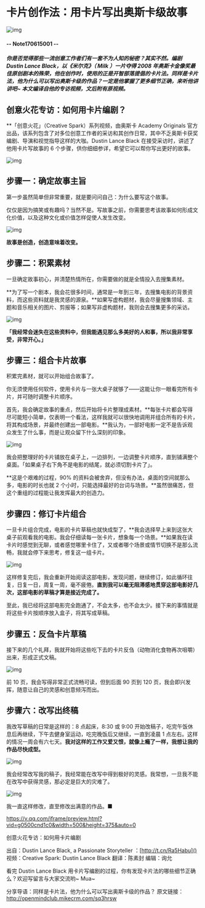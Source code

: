 # 卡片创作法：用卡片写出奥斯卡级故事

![img](http://mmbiz.qpic.cn/mmbiz_png/P7zzkBGoztFUtGQKAqGmGGw4yZB9iaYAuy849uQD1xqLmh0TZtriauaibym6NLyoVPt2B4TKIb7eoDUmpqvVhuupg/640?wx_fmt=png&tp=webp&wxfrom=5&wx_lazy=1)

#### -- Note170615001 --

##### 你是否觉得那些一流创意工作者们有一套不为人知的秘密？其实不然。编剧 Dustin Lance Black，以《米尔克》（ Milk ）一片夺得 2008 年奥斯卡金像奖最佳原创剧本的殊荣，他在创作时，使用的正是开智部落提倡的卡片法。同样是卡片法，他为什么可以写出奥斯卡级的作品？一定是他掌握了更多细节正确，来听他讲讲吧~ 本文编译自他的专访视频，文后附有原视频。

## 创意火花专访：如何用卡片编剧？

**「创意火花」（Creative Spark）系列视频，由奥斯卡 Academy Originals 官方出品，该系列包含了对多位创意工作者的采访和其创作日常，其中不乏奥斯卡获奖编剧、导演和视觉指导这样的大咖。Dustin Lance Black 在接受采访时，讲述了他用卡片写故事的 6 个步骤，供你细细参详，希望它可以帮你写出更好的故事。

![img](http://openmindclub.qiniudn.com/omzl/2017-06-15card.jpeg)

## 步骤一：确定故事主旨

第一步虽然简单但非常重要，就是要问问自己：为什么要写这个故事。

仅仅是因为搞笑或有趣吗？当然不是。写故事之前，你需要思考该故事如何形成文化价值，以及这种文化或价值怎样促使人发生改变。

![img](http://mmbiz.qpic.cn/mmbiz_png/ice5enJHe2ThSVl3Q0ibicgYgUugxZgaPRMkYmbgw0T8GWJgAYQfrAJmibtQ7gv7jDXxicejia05UoTYQPiaE5ID7lKicQ/640?wx_fmt=png&tp=webp&wxfrom=5&wx_lazy=1)

**故事是创造，创造意味着改变。**

## 步骤二：积累素材

一旦确定故事初心，并清楚热情所在，你需要做的就是全情投入去搜集素材。

**为了写一个剧本，我会花很多时间，通常是一年到三年，去搜集电影的背景资料，而这些资料就是我灵感的源泉。**如果写虚构题材，我会尽量搜集领域、主题和音乐相关的图片、剪报等；如果写非虚构题材，我则会去搜集更多的采访。

![img](http://mmbiz.qpic.cn/mmbiz_png/ice5enJHe2ThSVl3Q0ibicgYgUugxZgaPRMZTfpUuHpWPZvNgU25V8UD6DdY0v1dxyXLfnuVK0ozgHjIURTVLUOFg/640?wx_fmt=png&tp=webp&wxfrom=5&wx_lazy=1)

**「我经常会迷失在这些资料中，但我能遇见那么多美好的人和事，所以我非常享受，非常开心。」**

## 步骤三：组合卡片故事

积累完素材，就可以开始组合故事了。

你无须使用任何软件，使用卡片与一张大桌子就够了——这能让你一眼看完所有卡片，并可随时调整卡片顺序。

首先，我会确定故事的重点，然后开始将卡片整理成素材。**每张卡片都会写得尽可能短小简单，仅表明一个看法，这样我就可以很快地调用并组合所有的卡片，将其构成场景，并最终创建出一部电影。**我认为，一部好电影一定不是告诉观众发生了什么事，而是让观众留下什么深刻的印象。

![img](http://mmbiz.qpic.cn/mmbiz_png/ice5enJHe2ThSVl3Q0ibicgYgUugxZgaPRMYEHv6BZzU8C7pvx1gl1FuLiauAOmrqwIB4l1ibxuKY46EF3KXpDS3eWw/640?wx_fmt=png&tp=webp&wxfrom=5&wx_lazy=1)

我会把整理好的卡片铺放在桌子上，一边排列，一边调整卡片顺序，直到铺满整个桌面。「如果桌子右下角不是电影的结尾，就必须切割卡片了」。

**这是个艰难的过程，90% 的资料会被舍弃，但没有办法，桌面的空间就那么多，电影的时长也就 2 个小时，只能选择最好的台词与场景。**虽然很痛苦，但这个重组的过程能让我发挥最大的创造力。

## 步骤四：修订卡片组合

一旦卡片组合完成，电影的卡片草稿也就快成型了，**我会选择早上来到这张大桌子前观看我的电影。我会仔细读每一张卡片，想象每一个场景。**如果我在读卡片时感觉到无聊，或者感觉哪里卡住了，又或者哪个场景或情节切换不是那么流畅，我就会停下来思考，修复这一组卡片。

![img](http://mmbiz.qpic.cn/mmbiz_png/ice5enJHe2ThSVl3Q0ibicgYgUugxZgaPRMt2QXo8U6WicUicl5vgFibKBn2MMTVQHAcfbMHGjrIaGG6nMTgbrFCRibKw/640?wx_fmt=png&tp=webp&wxfrom=5&wx_lazy=1)

这样修复完后，我会重新开始阅读这部电影，发现问题，继续修订，如此循环往复，日复一日，周复一周，毫不疲倦。**直到我可以毫无阻滞感地贯穿这部电影好几次，这部电影的草稿才算是接近完成了。**

至此，我已经将这部电影完全跑通了，不会太多，也不会太少。接下来的事情就是将这些卡片按顺序放入盒子，将其写成草稿。

## 步骤五：反刍卡片草稿

接下来的几个礼拜，我就开始将这些吃下去的卡片反刍（动物消化食物再次咀嚼）出来，形成正式文稿。

![img](http://mmbiz.qpic.cn/mmbiz_png/ice5enJHe2ThSVl3Q0ibicgYgUugxZgaPRMad8pFeMkjKXjZ6XEZ7j69KtKHvT9KJCsS0FAMicku0Jguic4DiayuWjbg/640?wx_fmt=png&tp=webp&wxfrom=5&wx_lazy=1)

前 10 页，我会写得非常正式流畅可读，但到后面 90 页到 120 页，我会即兴发挥，随意让自己的灵感和创意倾泻而出。

## 步骤六：改写出终稿

我改写草稿的日常是这样的：8 点起床，8:30 或 9:00 开始改稿子，吃完午饭休息后再继续，下午去健身室运动，吃完晚饭后又继续，一直到凌晨 1 点左右。这样的情况一周会有六七天。**我对这样的工作又爱又恨，就像上瘾了一样，我想让我的作品尽快成型。**

![img](http://mmbiz.qpic.cn/mmbiz_png/ice5enJHe2ThSVl3Q0ibicgYgUugxZgaPRMGwtLofiasP3VDrrG3M9f1hQgXWEeCQoicbeK2hictDpNCsTQSzwTozn0g/640?wx_fmt=png&tp=webp&wxfrom=5&wx_lazy=1)

我会经常改写我的稿子，我经常能在改写中得到极好的灵感。我常想，一旦我不能在改写中获得灵感，那必定是巨大的灾难了。

![img](http://mmbiz.qpic.cn/mmbiz_png/ice5enJHe2ThSVl3Q0ibicgYgUugxZgaPRMibDP1iccbOXibyqYCWcAToJVv5EqpAFib2haIibq7eWkw3NibhX7YNBRHHjA/640?wx_fmt=png&tp=webp&wxfrom=5&wx_lazy=1)

我一直这样修改，直至修改出满意的作品。■

https://v.qq.com/iframe/preview.html?vid=g0500cnd1c0&width=500&height=375&auto=0

创意火花专访：如何用卡片编剧

出自：Dustin Lance Black, a Passionate Storyteller ：[http://t.cn/Ra5Habu]()
视频：Creative Spark: Dustin Lance Black
翻译：陈素封
编辑：询允

看完 Dustin Lance Black 用卡片写编剧的过程，你有发现卡片法的哪些细节正确么？欢迎写留言与大家交流哟~ Mua~

分享导语：同样是卡片法，他为什么可以写出奥斯卡级的作品？
原文链接：http://openmindclub.mikecrm.com/sq3hrsw